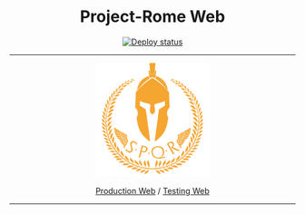 <div align="center">
   <h1>Project-Rome Web</h1>
   <a href="https://github.com/Rome-Project/Rome-Project-Web/actions">
      <img src="https://github.com/Rome-Project/Rome-Project-Web/actions/workflows/deploy.yml/badge.svg" alt="Deploy status"/>
   </a>

   ---

   <img src="./public/assets/RomeLogo_Big.svg" height="200" width="200"/>

   <a href="https://rome-project.com">Production Web</a>
   /
   <a href="https://testing.rome-project.com">Testing Web</a>
</div>

---

